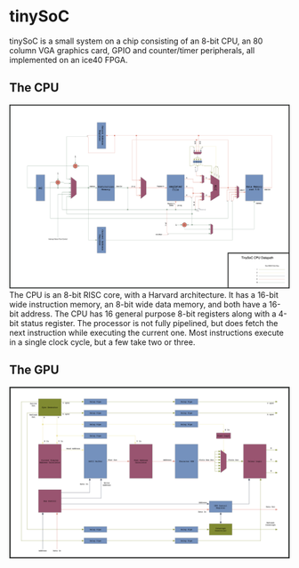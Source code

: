 # tinySoC
tinySoC is a small system on a chip consisting of an 8-bit CPU, an 80 column VGA graphics card, GPIO and counter/timer peripherals, all implemented on an ice40 FPGA.

## The CPU
![datapath](resources/datapath.jpg)
The CPU is an 8-bit RISC core, with a Harvard architecture. It has a 16-bit wide instruction memory, an 8-bit wide data memory, and both have a 16-bit address. The CPU has 16 general purpose 8-bit registers along with a 4-bit status register. The processor is not fully pipelined, but does fetch the next instruction while executing the current one. Most instructions execute in a single clock cycle, but a few take two or three.

## The GPU
![datapath](resources/gpu.jpg)